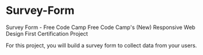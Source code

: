 # Survey-Form
Survey Form - Free Code Camp
Free Code Camp's (New) Responsive Web Design
First Certification Project

For this project, you will build a survey form to collect data from your users.
